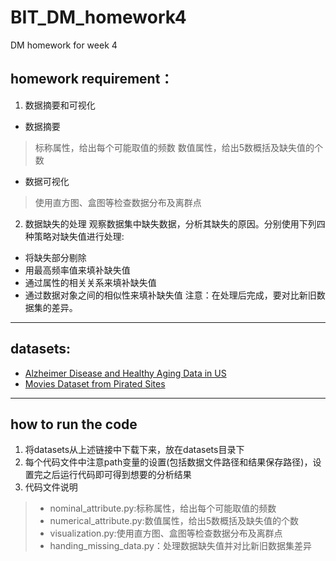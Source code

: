 # BIT_DM_homework4
DM homework for week 4

## homework requirement：
1. 数据摘要和可视化
- 数据摘要
 >标称属性，给出每个可能取值的频数
 >数值属性，给出5数概括及缺失值的个数

- 数据可视化
>使用直方图、盒图等检查数据分布及离群点

2. 数据缺失的处理
观察数据集中缺失数据，分析其缺失的原因。分别使用下列四种策略对缺失值进行处理:

- 将缺失部分剔除
- 用最高频率值来填补缺失值
- 通过属性的相关关系来填补缺失值
- 通过数据对象之间的相似性来填补缺失值
注意：在处理后完成，要对比新旧数据集的差异。
-----
## datasets:
- [Alzheimer Disease and Healthy Aging Data in US](https://www.kaggle.com/datasets/ananthu19/alzheimer-disease-and-healthy-aging-data-in-us)
- [Movies Dataset from Pirated Sites](https://www.kaggle.com/datasets/arsalanrehman/movies-dataset-from-piracy-website)
-----
## how to run the code
1. 将datasets从上述链接中下载下来，放在datasets目录下
2. 每个代码文件中注意path变量的设置(包括数据文件路径和结果保存路径)，设置完之后运行代码即可得到想要的分析结果
3. 代码文件说明
> - nominal_attribute.py:标称属性，给出每个可能取值的频数
> - numerical_attribute.py:数值属性，给出5数概括及缺失值的个数
> - visualization.py:使用直方图、盒图等检查数据分布及离群点
> - handing_missing_data.py：处理数据缺失值并对比新旧数据集差异